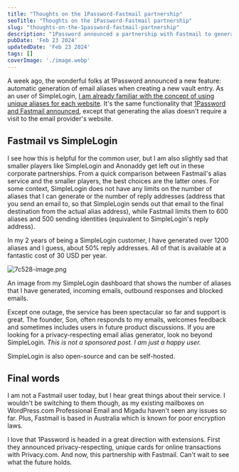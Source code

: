 ```yaml
---
title: "Thoughts on the 1Password-Fastmail partnership"
seoTitle: "Thoughts on the 1Password-Fastmail partnership"
slug: "thoughts-on-the-1password-fastmail-partnership"
description: "1Password announced a partnership with Fastmail to generate unique email aliases within the 1Password apps. But, did you know that SimpleLogin is better?"
pubDate: 'Feb 23 2024'
updatedDate: 'Feb 23 2024'
tags: []
coverImage: './image.webp'
---
```



A week ago, the wonderful folks at 1Password announced a new feature: automatic generation of email aliases when creating a new vault entry. As an user of SimpleLogin, [I am already familiar with the concept of using unique aliases for each website](https://blogarunsathiya.wordpress.com/2020/06/25/of-emails-and-aliases/). It's the same functionality that [1Password and Fastmail announced](https://blog.1password.com/fastmail-masked-email/), except that generating the alias doesn't require a visit to the email provider's website.

## Fastmail vs SimpleLogin

I see how this is helpful for the common user, but I am also slightly sad that smaller players like SimpleLogin and Anonaddy get left out in these corporate partnerships. From a quick comparison between Fastmail's alias service and the smaller players, the best choices are the latter ones. For some context, SimpleLogin does not have any limits on the number of aliases that I can generate or the number of reply addresses (address that you send an email to, so that SimpleLogin sends out that email to the final destination from the actual alias address), while Fastmail limits them to 600 aliases and 500 sending identities (equivalent to SimpleLogin's reply address).

In my 2 years of being a SimpleLogin customer, I have generated over 1200 aliases and I guess, about 50% reply addresses. All of that is available at a fantastic cost of 30 USD per year.

![7c528-image.png](https://blogarunsathiya.files.wordpress.com/2022/07/7c528-image.png?w=1024&h=440)

An image from my SimpleLogin dashboard that shows the number of aliases that I have generated, incoming emails, outbound responses and blocked emails.

Except one outage, the service has been spectacular so far and support is great. The founder, Son, often responds to my emails, welcomes feedback and sometimes includes users in future product discussions. If you are looking for a privacy-respecting email alias generator, look no beyond SimpleLogin. _This is not a sponsored post. I am just a happy user._

SimpleLogin is also open-source and can be self-hosted.

## Final words

I am not a Fastmail user today, but I hear great things about their service. I wouldn't be switching to them though, as my existing mailboxes on WordPress.com Professional Email and Migadu haven't seen any issues so far. Plus, Fastmail is based in Australia which is known for poor encryption laws.

I love that 1Password is headed in a great direction with extensions. First they announced privacy-respecting, unique cards for online transactions with Privacy.com. And now, this partnership with Fastmail. Can't wait to see what the future holds.
